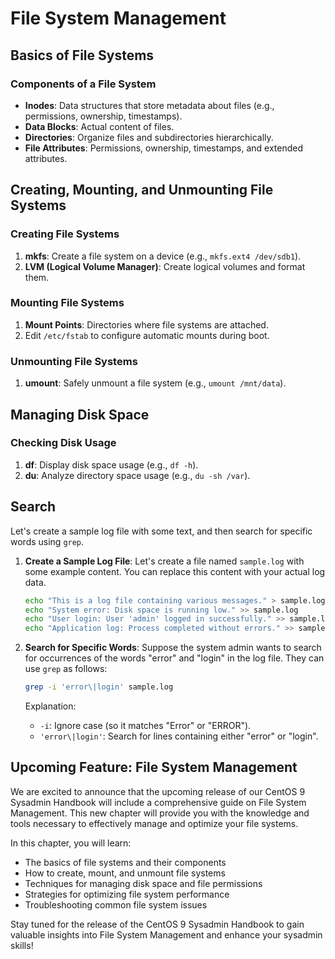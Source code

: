 # File System Management


## Basics of File Systems

### Components of a File System
- **Inodes**: Data structures that store metadata about files (e.g., permissions, ownership, timestamps).
- **Data Blocks**: Actual content of files.
- **Directories**: Organize files and subdirectories hierarchically.
- **File Attributes**: Permissions, ownership, timestamps, and extended attributes.

## Creating, Mounting, and Unmounting File Systems

### Creating File Systems
1. **mkfs**: Create a file system on a device (e.g., `mkfs.ext4 /dev/sdb1`).
2. **LVM (Logical Volume Manager)**: Create logical volumes and format them.

### Mounting File Systems
1. **Mount Points**: Directories where file systems are attached.
2. Edit `/etc/fstab` to configure automatic mounts during boot.

### Unmounting File Systems
1. **umount**: Safely unmount a file system (e.g., `umount /mnt/data`).

## Managing Disk Space

### Checking Disk Usage
1. **df**: Display disk space usage (e.g., `df -h`).
2. **du**: Analyze directory space usage (e.g., `du -sh /var`).


## Search
Let's create a sample log file with some text, and then search for specific words using `grep`.

1. **Create a Sample Log File**:
   Let's create a file named `sample.log` with some example content. You can replace this content with your actual log data.

    ```bash
    echo "This is a log file containing various messages." > sample.log
    echo "System error: Disk space is running low." >> sample.log
    echo "User login: User 'admin' logged in successfully." >> sample.log
    echo "Application log: Process completed without errors." >> sample.log
    ```

2. **Search for Specific Words**:
   Suppose the system admin wants to search for occurrences of the words "error" and "login" in the log file. They can use `grep` as follows:

    ```bash
    grep -i 'error\|login' sample.log
    ```

   Explanation:
   - `-i`: Ignore case (so it matches "Error" or "ERROR").
   - `'error\|login'`: Search for lines containing either "error" or "login".


## Upcoming Feature: File System Management

We are excited to announce that the upcoming release of our CentOS 9 Sysadmin Handbook will include a comprehensive guide on File System Management. This new chapter will provide you with the knowledge and tools necessary to effectively manage and optimize your file systems.

In this chapter, you will learn:

- The basics of file systems and their components
- How to create, mount, and unmount file systems
- Techniques for managing disk space and file permissions
- Strategies for optimizing file system performance
- Troubleshooting common file system issues

Stay tuned for the release of the CentOS 9 Sysadmin Handbook to gain valuable insights into File System Management and enhance your sysadmin skills!
